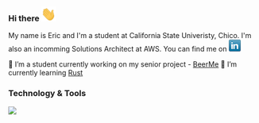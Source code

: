 ### Hi there <img src="https://raw.githubusercontent.com/ekiesow/ekiesow/main/wave.gif" width="30px">

My name is Eric and I'm a student at California State Univeristy, Chico. I'm also an incomming Solutions Architect at AWS. You can find me on [![LinkedIn][2.2]][2]

[2.2]: https://raw.githubusercontent.com/ekiesow/ekiesow/main/linkedin-24x24.png (LinkedIn icon)

[2]: https://www.linkedin.com/in/eric-kiesow-cs/

:floppy_disk: I’m a student currently working on my senior project - [BeerMe](https://github.com/ekiesow/BeerMe)
:thinking: I’m currently learning [Rust](https://github.com/ekiesow/the_book)

### Technology & Tools
![](https://img.shields.io/badge/OS-Linux-informational?style=flat&logo=Ubuntu&logoColor=E95420&color=E95420)

<!--
**ekiesow/ekiesow** is a ✨ _special_ ✨ repository because its `README.md` (this file) appears on your GitHub profile.

Here are some ideas to get you started:

- 🔭 I’m currently working on ...
- 🌱 I’m currently learning ...
- 👯 I’m looking to collaborate on ...
- 🤔 I’m looking for help with ...
- 💬 Ask me about ...
- 📫 How to reach me: ...
- 😄 Pronouns: ...
- ⚡ Fun fact: ...
-->
